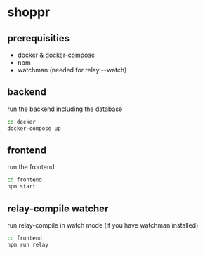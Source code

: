 # shoppr

## prerequisities

- docker & docker-compose
- npm
- watchman (needed for relay --watch)

## backend

run the backend including the database

```bash
cd docker
docker-compose up
```

## frontend

run the frontend

```bash
cd frontend
npm start
```

## relay-compile watcher

run relay-compile in watch mode (if you have watchman installed)

```bash
cd frontend
npm run relay
```
